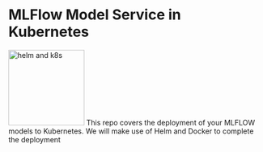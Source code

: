 # MLFlow Model Service in Kubernetes
<img src="https://res.cloudinary.com/practicaldev/image/fetch/s--qDyZSKeq--/c_limit%2Cf_auto%2Cfl_progressive%2Cq_auto%2Cw_880/https://cdn-images-1.medium.com/max/960/1*vYjNPycxLPi6nv7fDPoBwQ.png" alt="helm and k8s" width="150"/>
This repo covers the deployment of your MLFLOW models to Kubernetes. We will make use of Helm and Docker to complete the deployment

